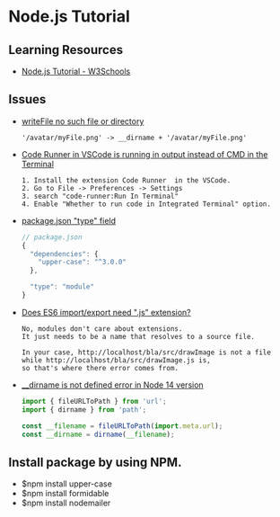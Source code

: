 # Node.js Tutorial

## Learning Resources
- [Node.js Tutorial - W3Schools](https://www.w3schools.com/nodejs/default.asp)

## Issues
- [writeFile no such file or directory](https://stackoverflow.com/questions/34811222/writefile-no-such-file-or-directory)
  ```
  '/avatar/myFile.png' -> __dirname + '/avatar/myFile.png' 
  ```
- [Code Runner in VSCode is running in output instead of CMD in the Terminal](https://stackoverflow.com/questions/63148583/code-runner-in-vscode-is-running-in-output-instead-of-cmd-in-the-terminal)
  ```
  1. Install the extension Code Runner  in the VSCode.
  2. Go to File -> Preferences -> Settings
  3. search "code-runner:Run In Terminal"
  4. Enable "Whether to run code in Integrated Terminal" option.
  ```
- [package.json "type" field](https://nodejs.org/docs/latest-v13.x/api/esm.html#esm_package_json_type_field)
  ```js
  // package.json
  {
    "dependencies": {
      "upper-case": "^3.0.0"
    },

    "type": "module"
  }
  ```
- [Does ES6 import/export need ".js" extension?](https://stackoverflow.com/questions/44481851/does-es6-import-export-need-js-extension)
  ```
  No, modules don't care about extensions. 
  It just needs to be a name that resolves to a source file.

  In your case, http://localhost/bla/src/drawImage is not a file
  while http://localhost/bla/src/drawImage.js is,
  so that's where there error comes from.
  ```

- [__dirname is not defined error in Node 14 version](https://stackoverflow.com/questions/64383909/dirname-is-not-defined-error-in-node-14-version)
  ```js
  import { fileURLToPath } from 'url';
  import { dirname } from 'path';

  const __filename = fileURLToPath(import.meta.url);
  const __dirname = dirname(__filename);
  ```


## Install package by using NPM.
- $npm install upper-case
- $npm install formidable
- $npm install nodemailer